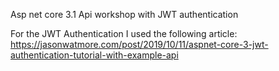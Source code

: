 Asp net core 3.1 Api workshop with JWT authentication

For the JWT Authentication 
I used the following article: 
https://jasonwatmore.com/post/2019/10/11/aspnet-core-3-jwt-authentication-tutorial-with-example-api
